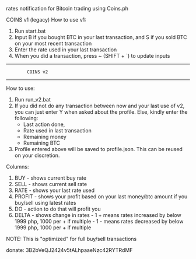 rates notification for Bitcoin trading using Coins.ph

COINS v1 (legacy)
How to use v1:
1. Run start.bat
2. Input B if you bought BTC in your last transaction, and S if you sold BTC on your most recent transaction
3. Enter the rate used in your last transaction
4. When you did a transaction, press ~ (SHIFT + \`) to update inputs

-----------------------------------
            COINS v2
-----------------------------------
How to use:
1. Run run_v2.bat
2. If you did not do any transaction between now and your last use of v2, you can just enter Y when asked about the profile. Else, kindly enter the following:
    - Last action done,
    - Rate used in last transaction
    - Remaining money
    - Remaining BTC
3. Profile entered above will be saved to profile.json. This can be reused on your discretion.

Columns:
1. BUY - shows current buy rate
2. SELL - shows current sell rate
3. RATE - shows your last rate used
4. PROFIT - shows your profit based on your last money/btc amount if you buy/sell using latest rates
5. DO - action to do that will profit you
6. DELTA - shows change in rates
         - 1 + means rates increased by below 1999 php, 1000 per + if multiple
         - 1 - means rates decreased by below 1999 php, 1000 per + if multiple


NOTE: This is "optimized" for full buy/sell transactions

donate:  3B2bVeQJ2424v5tALhpaaeNzc42RYTRdMF 

